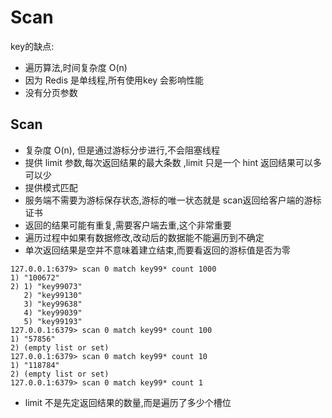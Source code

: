 # Scan

key的缺点:

- 遍历算法,时间复杂度 O(n)
- 因为 Redis 是单线程,所有使用key 会影响性能
- 没有分页参数

## Scan

- 复杂度 O(n), 但是通过游标分步进行,不会阻塞线程
- 提供 limit 参数,每次返回结果的最大条数 ,limit 只是一个 hint 返回结果可以多可以少
- 提供模式匹配
- 服务端不需要为游标保存状态,游标的唯一状态就是 scan返回给客户端的游标证书
- 返回的结果可能有重复,需要客户端去重,这个非常重要
- 遍历过程中如果有数据修改,改动后的数据能不能遍历到不确定
- 单次返回结果是空并不意味着建立结束,而要看返回的游标值是否为零

```
127.0.0.1:6379> scan 0 match key99* count 1000
1) "100672"
2) 1) "key99073"
   2) "key99130"
   3) "key99638"
   4) "key99039"
   5) "key99193"
127.0.0.1:6379> scan 0 match key99* count 100
1) "57856"
2) (empty list or set)
127.0.0.1:6379> scan 0 match key99* count 10
1) "118784"
2) (empty list or set)
127.0.0.1:6379> scan 0 match key99* count 1
```



- limit 不是先定返回结果的数量,而是遍历了多少个槽位